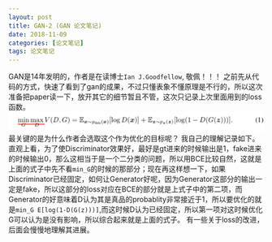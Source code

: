 ```yaml
---
layout: post
title: GAN-2 (GAN 论文笔记)
date: 2018-11-09 
categories: [论文笔记]
tags: 论文笔记
---
```

<!--more-->

GAN是14年发明的，作者是在读博士`Ian J.Goodfellow`, 敬佩！！！
之前先从代码的方式，快速了看到了gan的成果，不过只懂表象不懂原理是不行的，所以这次准备把paper读一下，放开其它的细节暂且不管，这次只记录上次里面用到的loss函数。
![avator](/images/gan3.png)
最关键的是为什么作者会选取这个作为优化的目标呢？
我自己的理解记录如下。
直观上看，为了使Discriminator效果好，最好是gt进来的时候输出是1，fake进来的时候输出0，那么这相当于是一个二分类的问题，所以用BCE比较自然，这就是上面的式子中先不看`min_G`的时候的那部分；现在再这样想一下，如果Discriminator已经固定，如何让Generator好呢，因为Generator这部分的输出一定是fake，所以这部分的loss对应在BCE的部分就是上式子中的第二项，而Generator的好意味着D认为其是真品的probablity非常接近于1，所以要优化的就是`min_G E[log(1-D(G(z)))]`,而这时候D认为已经固定，所以第一项对这时候优化G可以认为是没有影响，所以综合起来就是上面的式子。
有一些关于loss的改进，后面会慢慢地理解其进展。
